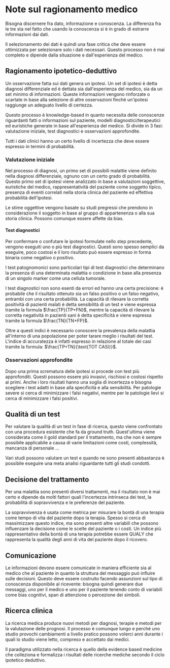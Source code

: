 # Note sul ragionamento medico

Bisogna discernere fra dato, informazione e conoscenza. La differenza fra le tre sta nel fatto che usando la conoscenza si è in grado di estrarre informazioni dai dati.

Il selezionamento dei dati è quindi una fase critica che deve essere ottimizzata per selezionare solo i dati necessari. Questo processo non è mai completo e dipende dalla situazione e dall'esperienza del medico.

## Ragionamento ipotetico-deduttivo

Un osservazione fatta sui dati genera un ipotesi. Un set di ipotesi è detta diagnosi differenziale ed è dettata sia dall'esperienza del medico, sia da un set minimo di informazioni. Queste informazioni vengono rinforzate o scartate in base alla selezione di altre osservazioni finché un'ipotesi raggiunge un adeguato livello di certezza.

Questo processo è knowledge-based in quanto necessita delle conoscenze riguardanti fatti o informazioni sul paziente, modelli diagnostici/terapeutici ed euristiche generate in base all'esperienza del medico. Si divide in 3 fasi: valutazione iniziale, test diagnostici e osservazioni approfondite.

Tutti i dati clinici hanno un certo livello di incertezza che deve essere espresso in termini di probabilità.

### Valutazione iniziale

Nel processo di diagnosi, un primo set di possibili malattie viene definito nella diagnosi differenziale, ognuno con un certo grado di probabilità. Questo primo set di ipotesi viene analizzato in base a valutazioni soggettive, euristiche del medico, rappresentatività del paziente come soggetto tipico, presenza di eventi correlati nella storia clinica del paziente ed effettiva probabilità dell'ipotesi.

Le stime oggettive vengono basate su studi pregressi che prendono in considerazione il soggetto in base al gruppo di appartenenza o alla sua storia clinica. Possono comunque essere affette da bias.

#### Test diagnostici

Per confermare o confutare le ipotesi formulate nello step precedente, vengono eseguiti uno o più test diagnostici. Questi sono spesso semplici da eseguire, poco costosi e il loro risultato può essere espresso in forma binaria come negativo o positivo.

I test patognomonici sono particolari tipi di test diagnostici che determinano la presenza di una determinata malattia o condizione in base alla presenza di un singolo marker come una cellula tumorale.

I test diagnostici non sono esenti da errori ed hanno una certa precisione: è probabile che il risultato ottenuto sia un falso positivo o un falso negativo, entrambi con una certa probabilità. La capacità di rilevare la corretta positività di pazienti malati è detta sensibilità di un test e viene espressa tramite la formula $\frac{TP}{TP+FN}$, mentre la capacità di rilevare la corretta negatività in pazienti sani è detta specificità e viene espressa tramite la formula $\frac{TN}{TN+FP}$.

Oltre a questi indici è necessario conoscere la prevalenza della malattia all'interno di una popolazione per poter tarare meglio i risultati del test. L'indice di accuratezza è infatti espresso in relazione al totale dei casi tramite la formula: $\frac{TP+TN}{\text{TOT CASI}}$.

### Osservazioni approfondite

Dopo una prima scrematura delle ipotesi si procede con test più approfonditi. Questi possono essere più invasivi, rischiosi e costosi rispetto ai primi. Anche i loro risultati hanno una soglia di incertezza e bisogna scegliere i test adatti in base alla specificità e alla sensibilità. Per patologie severe si cerca di minimizzare i falsi negativi, mentre per le patologie lievi si cerca di minimizzare i falsi positivi.

## Qualità di un test

Per valutare la qualità di un test in fase di ricerca, questo viene confrontato con una procedura esistente che fa da ground truth. Quest'ultima viene considerata come il gold standard per il trattamento, ma che non è sempre possibile applicabile a causa di varie limitazioni come costi, complessità, mancanza di personale ...

Vari studi possono valutare un test e quando ne sono presenti abbastanza è possibile eseguire una meta analisi riguardante tutti gli studi condotti.

## Decisione del trattamento

Per una malattia sono presenti diversi trattamenti, ma il risultato non è mai certo e dipende da molti fattori quali l'incertezza intrinseca dei test, la probabilità di sopravvivenza e le preferenze del paziente.

La sopravvivenza è usata come metrica per misurare la bontà di una terapia come tempo di vita del paziente dopo la terapia. Spesso si cerca di massimizzare questo indice, ma sono presenti altre variabili che possono influenzare la decisione come le scelte del paziente o i costi. Un indice più rappresentativo della bontà di una terapia potrebbe essere QUALY che rappresenta la qualità degli anni di vita del paziente dopo il ricovero.

## Comunicazione

Le informazioni devono essere comunicate in maniera efficiente sia al medico che al paziente in quanto la struttura del messaggio può influire sulle decisioni. Questo deve essere costruito facendo assunzioni sul tipo di conoscenza disponibile al ricevente: bisogna quindi generare due messaggi, uno per il medico e uno per il paziente tenendo conto di variabili come bias cognitivi, span di attenzione o percezione dei simboli.

## Ricerca clinica

La ricerca medica produce nuovi metodi per diagnosi, terapie e metodi per la valutazione delle prognosi. Il processo è comunque lungo e perché uno studio provochi cambiamenti a livello pratico possono volerci anni durante i quali lo studio viene letto, compreso e accettato dai medici.

Il paradigma utilizzato nella ricerca è quello della evidence based medicine che colleziona e formalizza i risultati delle ricerche mediche secondo il ciclo ipotetico deduttivo.
